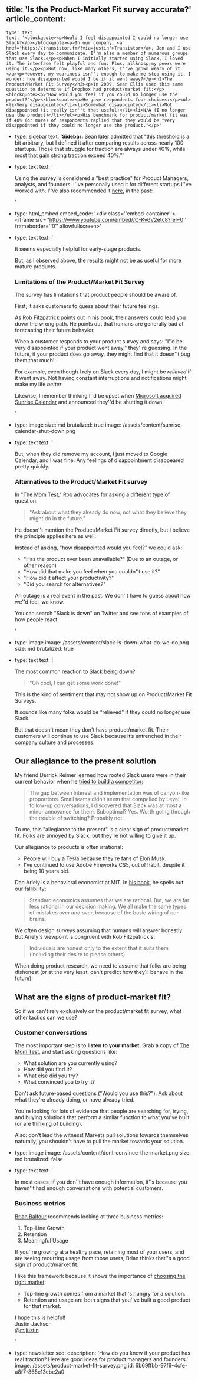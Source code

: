 title: 'Is the Product-Market Fit survey accurate?'
article_content:
  -
    type: text
    text: '<blockquote><p>Would I feel disappointed I could no longer use Slack?</p></blockquote><p>In our company, <a href="https://transistor.fm/?via=justin">Transistor</a>, Jon and I use Slack every day to communicate. I''m also a member of numerous groups that use Slack.</p><p>When I initially started using Slack, I loved it. The interface felt playful and fun. Plus, all&nbsp;my peers were using it.</p><p>But now, like many others, I''ve grown weary of it.</p><p>However, my weariness isn''t enough to make me stop using it. I wonder: how disappointed would I be if it went away?</p><h2>The Product/Market Fit Survey</h2><p>In 2009, Sean Ellis used this same question to determine if Dropbox had product/market fit:</p><blockquote><p>"How would you feel if you could no longer use the product?"</p></blockquote><p>He gave respondents four choices:</p><ul><li>Very disappointed</li><li>Somewhat disappointed</li><li>Not disappointed (it really isn''t that useful)</li><li>N/A (I no longer use the product)</li></ul><p>His benchmark for product/market fit was if 40% (or more) of respondents replied that they would be "very disappointed if they could no longer use the product."</p>'
  -
    type: sidebar
    text: '**Sidebar:** Sean later admitted that "this threshold is a bit arbitrary, but I defined it after comparing results across nearly 100 startups. Those that struggle for traction are always under 40%, while most that gain strong traction exceed 40%.”'
  -
    type: text
    text: '<p>Using the survey is considered a "best practice" for Product Managers, analysts, and founders. I''ve personally used it for different startups I''ve worked with. I''ve also recommended it <a href="https://youtu.be/C-Kv6V2etc8">here</a>, in the past:</p>'
  -
    type: html_embed
    embed_code: '<style>.embed-container { position: relative; padding-bottom: 56.25%; height: 0; overflow: hidden; max-width: 100%; -webkit-filter: grayscale(100%); filter: grayscale(100%); margin-bottom:25px; } .embed-container iframe, .embed-container object, .embed-container embed { position: absolute; top: 0; left: 0; width: 100%; height: 100%; }</style><div class=''embed-container''><iframe src=''https://www.youtube.com/embed//C-Kv6V2etc8?rel=0'' frameborder=''0'' allowfullscreen></iframe></div>'
  -
    type: text
    text: '<p>It seems especially helpful for early-stage products.</p><p>But, as I observed above, the results might not be as useful for more mature products.</p><h3>Limitations of the Product/Market Fit Survey</h3><p>The survey has limitations that product people should be aware of.</p><p>First, it asks customers to guess about their future feelings.</p><p>As Rob Fitzpatrick points out in <a href="http://momtestbook.com/">his book</a>, their answers could lead you down the wrong path. He points out that humans are generally bad at forecasting their future behavior.</p><p>When a customer responds to your product survey and says: "I''d be very disappointed if your product went away," they''re guessing. In the future, if your product does go away, they might find that it doesn''t bug them that much!</p><p>For example, even though I rely on Slack every day, I might be&nbsp;<em>relieved</em>&nbsp;if it went away. Not having constant interruptions and notifications might make my life&nbsp;<em>better</em>.&nbsp;</p><p>Likewise, I remember thinking I''d be upset when <a href="https://blog.sunrise.am/">Microsoft acquired Sunrise Calendar</a> and announced they''d be shutting it down.</p>'
  -
    type: image
    size: md
    brutalized: true
    image: /assets/content/sunrise-calendar-shut-down.png
  -
    type: text
    text: '<p>But, when they did remove my account, I just moved to Google Calendar, and I was fine. Any feelings of disappointment disappeared pretty quickly.</p><h3>Alternatives to the Product/Market Fit survey</h3><p>In "<a href="http://momtestbook.com/">The Mom Test</a>," Rob advocates for asking a different type of question:</p><blockquote><p>"Ask about what they already do now, not what they believe they might do in the future."</p></blockquote><p>He doesn''t mention the Product/Market Fit survey directly, but I believe the principle applies here as well.</p><p>Instead of asking, "how disappointed would you feel?" we could ask:</p><ul><li>"Has the product ever been unavailable?" (Due to an outage, or other reason)</li><li>"How did that make you feel when you couldn''t use it?"</li><li>"How did it affect your productivity?"</li><li>"Did you search for alternatives?"</li></ul><p>An outage is a real event in the past. We don''t have to guess about how we''d feel, we know.</p><p>You can search "Slack is down" on Twitter and see tons of examples of how people react.</p>'
  -
    type: image
    image: /assets/content/slack-is-down-what-do-we-do.png
    size: md
    brutalized: true
  -
    type: text
    text: |
      <p>The most common reaction to Slack being down?&nbsp;</p><blockquote><p>"Oh cool, I can get some work done!"</p></blockquote><p>This is the kind of sentiment that may not show up on Product/Market Fit Surveys.&nbsp;</p><p>It sounds like many folks would be “relieved” if they could no longer use Slack.
      
      But that doesn't mean they don't have product/market fit. Their customers will continue to use Slack because it’s entrenched in their company culture and processes.</p><h2>Our allegiance to the present solution</h2><p>My friend Derrick Reimer learned how rooted Slack users were in their current behavior when he <a href="https://www.derrickreimer.com/essays/2019/05/17/im-walking-away-from-the-product-i-spent-a-year-building.html">tried to build a competitor:</a></p><blockquote><p>The gap between interest and implementation was of canyon-like proportions. Small teams didn’t seem that compelled by Level. In follow-up conversations, I discovered that Slack was at most a minor annoyance for them. Suboptimal? Yes. Worth going through the trouble of switching? Probably not.</p></blockquote><p>To me, this "allegiance to the present" is a clear sign of product/market fit. Folks are annoyed by Slack, but they're not willing to give it up.</p><p>Our allegiance to products is often irrational:</p><ul><li>People will buy a Tesla because they're fans of Elon Musk.</li><li>I've continued to use Adobe Fireworks CS5, out of habit, despite it being 10 years old.</li></ul><p>Dan Ariely is a behavioral economist at MIT. In <a href="https://www.amazon.ca/Predictably-Irrational-Revised-Expanded-Decisions/dp/0061353248">his book</a>, he spells out our fallibility:</p><blockquote><p>Standard economics assumes that we are rational. But, we are far less rational in our decision making. We all make the same types of mistakes over and over, because of the basic wiring of our brains.</p></blockquote><p>We often design surveys assuming that humans will answer honestly. But Ariely's viewpoint is congruent with Rob Fitzpatrick's:</p><blockquote><p>Individuals are honest only to the extent that it suits them (including their desire to please others).</p></blockquote><p>When doing product research, we need to assume that folks are being dishonest (or at the very least, can't predict how they'll behave in the future).</p><h2>What are the signs of product-market fit?</h2><p>So if we can't rely exclusively on&nbsp;the product/market fit survey, what other tactics can we use?</p><h3>Customer conversations</h3><p>The most important step is to <b>listen to your market</b>. Grab a copy of <a href="http://momtestbook.com/">The Mom Test</a>, and start asking questions like:</p><ul><li>What solution are you currently using?</li><li>How did you find it?</li><li>What else did you try?</li><li>What convinced you to try it?</li></ul><p>Don't ask future-based questions ("Would you use this?"). Ask about what they're already doing, or have already tried.</p><p>You're looking for lots of evidence that people are searching for, trying, and buying solutions that perform a similar function to what you've built (or are thinking of building).</p><p>Also: don't lead the witness! Markets pull solutions towards themselves naturally; you shouldn't have to pull the market towards your solution.</p>
  -
    type: image
    image: /assets/content/dont-convince-the-market.png
    size: md
    brutalized: false
  -
    type: text
    text: '<p>In most cases, if you don''t have enough information, it''s because you haven''t had enough conversations with potential customers.</p><h3>Business metrics</h3><p><a href="https://brianbalfour.com/essays/product-market-fit">Brian Balfour</a> recommends looking at three business metrics:</p><ol><li>Top-Line Growth</li><li>Retention</li><li>Meaningful Usage</li></ol><p>If you''re growing at a healthy pace, retaining most of your users, and are seeing recurring usage from those users, Brian thinks that''s a good sign of product/market fit.</p><p>I like this framework because it shows the importance of <a href="https://justinjackson.ca/pentup">choosing the right market</a>:</p><ul><li>Top-line growth comes from a market that''s hungry for a solution.</li><li>Retention and usage are both signs that you''ve built a good product for that market.</li></ul><p>I hope this is helpful!<br>Justin Jackson<br><a href="https://twitter.com/mijustin">@mijustin</a></p>'
  -
    type: newsletter
seo:
  description: 'How do you know if your product has real traction? Here are good ideas for product managers and founders.'
  image: /assets/product-market-fit-survey.png
id: 6b69ffbb-97f6-4cfe-a8f7-865e13ebe2a0
